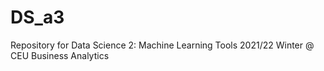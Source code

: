# DS_a3
Repository for Data Science 2: Machine Learning Tools 2021/22 Winter @
CEU Business Analytics
